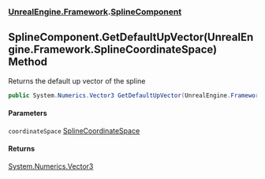 ### [UnrealEngine.Framework](./UnrealEngine-Framework.md 'UnrealEngine.Framework').[SplineComponent](./SplineComponent.md 'UnrealEngine.Framework.SplineComponent')
## SplineComponent.GetDefaultUpVector(UnrealEngine.Framework.SplineCoordinateSpace) Method
Returns the default up vector of the spline  
```csharp
public System.Numerics.Vector3 GetDefaultUpVector(UnrealEngine.Framework.SplineCoordinateSpace coordinateSpace);
```
#### Parameters
<a name='UnrealEngine-Framework-SplineComponent-GetDefaultUpVector(UnrealEngine-Framework-SplineCoordinateSpace)-coordinateSpace'></a>
`coordinateSpace` [SplineCoordinateSpace](./SplineCoordinateSpace.md 'UnrealEngine.Framework.SplineCoordinateSpace')  
  
#### Returns
[System.Numerics.Vector3](https://docs.microsoft.com/en-us/dotnet/api/System.Numerics.Vector3 'System.Numerics.Vector3')  
